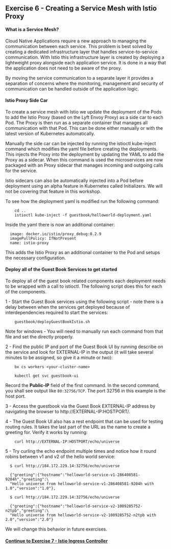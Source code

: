 ## Exercise 6 - Creating a Service Mesh with Istio Proxy

#### What is a Service Mesh?

Cloud Native Applications require a new approach to managing the communication between each service.  This problem is best solved by creating a dedicated infrastructure layer that handles service-to-service communication. With Istio this infrastructure layer is created by deploying a lightweight proxy alongside each application service.  It is done in a way that the application does not need to be aware of the proxy.

By moving the service communication to a separate layer it provides a separation of concerns where the monitoring, management and security of communication can be handled outside of the application logic.

#### Istio Proxy Side Car

To create a service mesh with Istio we update the deployment of the Pods to add the Istio Proxy (based on the Lyft Envoy Proxy) as a side car to each Pod.  The Proxy is then run as a separate container that manages all communication with that Pod.  This can be done either manually or with the latest version of Kubernetes automatically.

Manually the side car can be injected by running the istioctl kube-inject command which modifies the yaml file before creating the deployments.  This injects the Proxy into the deployment by updating the YAML to add the Proxy as a sidecar.  When this command is used the microservices are now packaged with an Proxy sidecar that manages incoming and outgoing calls for the service.  

Istio sidecars can also be automatically injected into a Pod before deployment using an alpha feature in Kubernetes called Initializers.  We will not be covering that feature in this workshop.

To see how the deployment yaml is modified run the following command:

```
    cd ..
    istioctl kube-inject -f guestbook/helloworld-deployment.yaml
```

Inside the yaml there is now an additional container:

```
  image: docker.io/istio/proxy_debug:0.2.9
  imagePullPolicy: IfNotPresent
  name: istio-proxy
```

This adds the Istio Proxy as an additional container to the Pod and setups the necessary configuration.

#### Deploy all of the Guest Book Services to get started

To deploy all of the guest book related components each deployment needs to be wrapped with a call to istioctl.  The following script does this for each of the components.

1 - Start the Guest Book services using the following script - note there is a delay between when the services get deployed because of interdependencies required to start the services:

```
    guestbook/deployGuestBookIstio.sh
```

Note for windows -  You will need to manually run each command from that file and set the directly properly.

2 - Find the public IP and port of the Guest Book UI by running describe on the service and look for EXTERNAL-IP in the output (it will take several minutes to be assigned, so give it a minute or two):

```
    bx cs workers <your-cluster-name>
    
    kubectl get svc guestbook-ui
```
Record the <b>Public-IP</b> field of the first command. In the second command, you shall see output like `80:32756/TCP`. The port 32756 in this example is the host port.

3 - Access the guestbook via the Guest Book EXTERNAL-IP address by navigating the browser to http://EXTERNAL-IP:HOSTPORT/.

4 - The Guest Book UI also has a rest endpoint that can be used for testing routing rules.  It takes the last part of the URL as the name to create a greeting for.  Verify it works by running:

```
    curl http://EXTERNAL-IP:HOSTPORT/echo/universe
```

5 - Try curling the echo endpoint multiple times and notice how it round robins between v1 and v2 of the hello world service:

```
  $ curl http://184.172.229.14:32756/echo/universe

  {"greeting":{"hostname":"helloworld-service-v1-286408581-9204h","greeting":\
  "Hello universe from helloworld-service-v1-286408581-9204h with 1.0","version":"1.0"},

  $ curl http://184.172.229.14:32756/echo/universe

  {"greeting":{"hostname":"helloworld-service-v2-1009285752-n2tpb","greeting":\
  "Hello universe from helloworld-service-v2-1009285752-n2tpb with 2.0","version":"2.0"}

```

We will change this behavior in future exercises.

#### [Continue to Exercise 7 - Istio Ingress Controller](../exercise-7/README.md)
